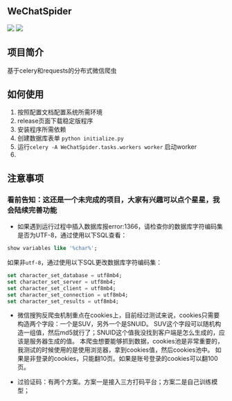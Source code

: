 ## WeChatSpider
[![](https://img.shields.io/badge/python-3-brightgreen.svg)](https://www.python.org/downloads/)
[![](https://img.shields.io/pypi/l/Django.svg)](LICENSE)

## 项目简介
基于celery和requests的分布式微信爬虫

## 如何使用
1. 按照配置文档配置系统所需环境
2. release页面下载稳定版程序
3. 安装程序所需依赖
4. 创建数据库表单 `python initialize.py`
5. 运行`celery -A WeChatSpider.tasks.workers worker` 启动worker
6. 

## 注意事项

### 看前告知：这还是一个未完成的项目，大家有兴趣可以点个星星，我会陆续完善功能

 - 如果遇到运行过程中插入数据库报error:1366，请检查你的数据库字符编码集是否为UTF-8，通过使用以下SQL查看：
```SQL
show variables like '%char%';
```

如果非`utf-8`，通过使用以下SQL更改数据库字符编码集：
```SQL
set character_set_database = utf8mb4;
set character_set_server = utf8mb4;
set character_set_client = utf8mb4;
set character_set_connection = utf8mb4;
set character_set_results = utf8mb4;
```

- 微信搜狗反爬虫机制重点在cookies上，目前经过测试来说，cookies只需要构造两个字段：一个是SUV，另外一个是SNUID。
SUV这个字段可以随机构造一组值，然后md5就行了；SNUID这个值我没找到客户端是怎么生成的，应该是服务器生成的值。
本爬虫想要能够抓到数据，cookies池是非常重要的，我测试的时候使用的是使用浏览器，拿到cookies值，然后cookies池中。
如果是非登录的cookies，只能翻10页。如果是账号登录的cookies可以翻100页。

- 过验证码：有两个方案。方案一是接入三方打码平台；方案二是自己训练模型；


